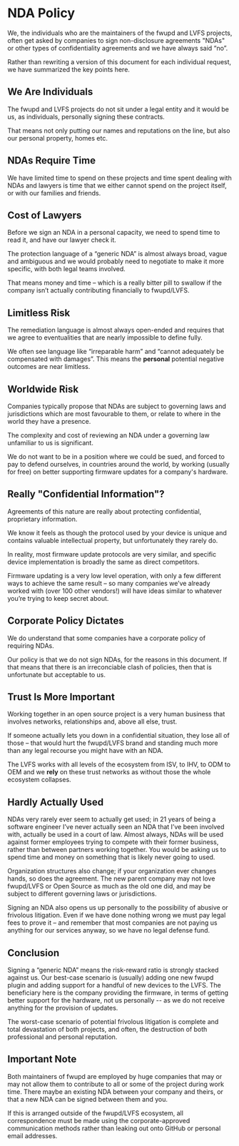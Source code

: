 NDA Policy
==========

We, the individuals who are the maintainers of the fwupd and LVFS projects, often get asked by
companies to sign non-disclosure agreements "NDAs" or other types of confidentiality agreements and
we have always said “no”.

Rather than rewriting a version of this document for each individual request, we have summarized the
key points here.

We Are Individuals
------------------

The fwupd and LVFS projects do not sit under a legal entity and it would be us, as individuals,
personally signing these contracts.

That means not only putting our names and reputations on the line, but also our personal property,
homes etc.

NDAs Require Time
-----------------

We have limited time to spend on these projects and time spent dealing with NDAs and lawyers is time
that we either cannot spend on the project itself, or with our families and friends.

Cost of Lawyers
---------------

Before we sign an NDA in a personal capacity, we need to spend time to read it, and have our lawyer
check it.

The protection language of a “generic NDA” is almost always broad, vague and ambiguous and we would
probably need to negotiate to make it more specific, with both legal teams involved.

That means money and time – which is a really bitter pill to swallow if the company isn’t actually
contributing financially to fwupd/LVFS.

Limitless Risk
--------------

The remediation language is almost always open-ended and requires that we agree to eventualities
that are nearly impossible to define fully.

We often see language like “irreparable harm” and “cannot adequately be compensated with damages”.
This means the **personal** potential negative outcomes are near limitless.

Worldwide Risk
--------------

Companies typically propose that NDAs are subject to governing laws and jurisdictions which are most
favourable to them, or relate to where in the world they have a presence.

The complexity and cost of reviewing an NDA under a governing law unfamiliar to us is significant.

We do not want to be in a position where we could be sued, and forced to pay to defend ourselves,
in countries around the world, by working (usually for free) on better supporting firmware updates
for a company's hardware.

Really "Confidential Information"?
----------------------------------

Agreements of this nature are really about protecting confidential, proprietary information.

We know it feels as though the protocol used by your device is unique and contains valuable
intellectual property, but unfortunately they rarely do.

In reality, most firmware update protocols are very similar, and specific device implementation is
broadly the same as direct competitors.

Firmware updating is a very low level operation, with only a few different ways to achieve the same
result – so many companies we’ve already worked with (over 100 other vendors!) will have ideas
similar to whatever you’re trying to keep secret about.

Corporate Policy Dictates
----------------------------

We do understand that some companies have a corporate policy of requiring NDAs.

Our policy is that we do not sign NDAs, for the reasons in this document.
If that means that there is an irreconciable clash of policies, then that is unfortunate but
acceptable to us.

Trust Is More Important
-----------------------

Working together in an open source project is a very human business that involves networks,
relationships and, above all else, trust.

If someone actually lets you down in a confidential situation, they lose all of those – that would
hurt the fwupd/LVFS brand and standing much more than any legal recourse you might have with an NDA.

The LVFS works with all levels of the ecosystem from ISV, to IHV, to ODM to OEM and we **rely** on
these trust networks as without those the whole ecosystem collapses.

Hardly Actually Used
--------------------

NDAs very rarely ever seem to actually get used; in 21 years of being a software engineer I’ve never
actually seen an NDA that I’ve been involved with, actually be used in a court of law.
Almost always, NDAs will be used against former employees trying to compete with their former
business, rather than between partners working together.
You would be asking us to spend time and money on something that is likely never going to used.

Organization structures also change; if your organization ever changes hands, so does the agreement.
The new parent company may not love fwupd/LVFS or Open Source as much as the old one did, and may be
subject to different governing laws or jurisdictions.

Signing an NDA also opens us up personally to the possibility of abusive or frivolous litigation.
Even if we have done nothing wrong we must pay legal fees to prove it – and remember that most
companies are not paying us anything for our services anyway, so we have no legal defense fund.

Conclusion
----------

Signing a “generic NDA” means the risk-reward ratio is strongly stacked against us.
Our best-case scenario is (usually) adding one new fwupd plugin and adding support for a handful of
new devices to the LVFS.
The beneficiary here is the company providing the firmware, in terms of getting better support for
the hardware, not us personally -- as we do not receive anything for the provision of updates.

The worst-case scenario of potential frivolous litigation is complete and total devastation of both
projects, and often, the destruction of both professional and personal reputation.

Important Note
--------------

Both maintainers of fwupd are employed by huge companies that may or may not allow them to
contribute to all or some of the project during work time.
There maybe an existing NDA between your company and theirs, or that a new NDA can be signed between
them and you.

If this is arranged outside of the fwupd/LVFS ecosystem, all correspondence must be made using the
corporate-approved communication methods rather than leaking out onto GitHub or personal email
addresses.
